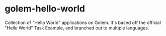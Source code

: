 # golem-hello-world
Collection of "Hello World" applications on Golem. It's based off the official "Hello World" Task Example, and branched out to multiple languages.
